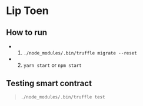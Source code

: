 # Lip Toen

## How to run
- 1. `./node_modules/.bin/truffle migrate --reset`
- 2. `yarn start` or `npm start`

## Testing smart contract
> `./node_modules/.bin/truffle test`